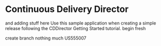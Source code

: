 # Continuous Delivery Director
and adding stuff here
Use this sample application when creating a simple release following the CDDirector Getting Started tutorial.
begin fresh

create branch
nothing much
US555007

